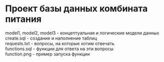 # Проект базы данных комбината питания
model1, model2, model3 - концептуальная и логические модели данных  
create.sql - создание и наполнение таблиц  
requests.txt - вопросы, на которые хотим отвечать  
functions.sql - функции для ответа на эти вопросы  
function.png - пример запуска функции  

